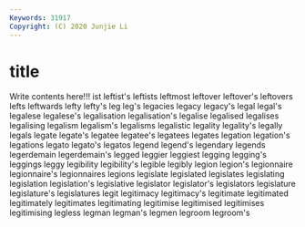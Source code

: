 ```yaml
---
Keywords: 31917
Copyright: (C) 2020 Junjie Li
---
```


# title

Write contents here!!!
ist 
leftist's 
leftists 
leftmost 
leftover 
leftover's 
leftovers 
lefts 
leftwards
lefty 
lefty's 
leg 
leg's 
legacies 
legacy 
legacy's 
legal 
legal's 
legalese
legalese's 
legalisation 
legalisation's 
legalise 
legalised 
legalises 
legalising 
legalism 
legalism's 
legalisms
legalistic 
legality 
legality's 
legally 
legals 
legate 
legate's 
legatee 
legatee's 
legatees
legates 
legation 
legation's 
legations 
legato 
legato's 
legatos 
legend 
legend's 
legendary
legends 
legerdemain 
legerdemain's 
legged 
leggier 
leggiest 
legging 
legging's 
leggings 
leggy
legibility 
legibility's 
legible 
legibly 
legion 
legion's 
legionnaire 
legionnaire's 
legionnaires 
legions
legislate 
legislated 
legislates 
legislating 
legislation 
legislation's 
legislative 
legislator 
legislator's 
legislators
legislature 
legislature's 
legislatures 
legit 
legitimacy 
legitimacy's 
legitimate 
legitimated 
legitimately 
legitimates
legitimating 
legitimise 
legitimised 
legitimises 
legitimising 
legless 
legman 
legman's 
legmen 
legroom
legroom's 
